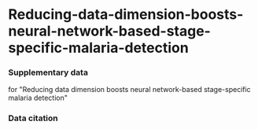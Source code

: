 # Reducing-data-dimension-boosts-neural-network-based-stage-specific-malaria-detection
### Supplementary data
for "Reducing data dimension boosts neural network-based stage-specific malaria detection"
### Data citation


